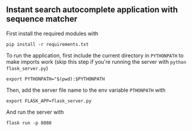 ## Instant search autocomplete application with sequence matcher

First install the required modules with

`pip install -r requirements.txt`

To run the application, first include the current directory in `PYTHONPATH` to make imports work (skip this step if you're running the server with `python flask_server.py`)

`export PYTHONPATH="$(pwd):$PYTHONPATH`

Then, add the server file name to the env variable `PTHONPATH` with 

`export FLASK_APP=flask_server.py`

And run the server with

`flask run -p 8080`